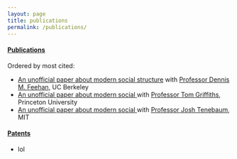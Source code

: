 ```yaml
---
layout: page
title: publications 
permalink: /publications/
---
```


#### <a href="https://scholar.google.com/scholar?q=curtis+hu">Publications</a>
Ordered by most cited:
- <a href="">An unofficial paper about modern social structure</a> with <a href="https://dennisfeehan.org/">Professor Dennis M. Feehan</a>, UC Berkeley
- <a href="">An unofficial paper about modern social </a> with <a href="https://cocosci.princeton.edu/tom/index.php">Professor Tom Griffiths</a>, Princeton University
- <a href="">An unofficial paper about modern social </a> with <a href="https://cocosci.mit.edu/josh">Professor Josh Tenebaum</a>, MIT

#### <a href="https://patents.google.com/?inventor=Curtis+Hu">Patents</a>
- lol